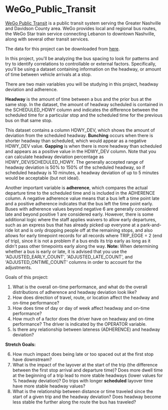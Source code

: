 # WeGo_Public_Transit

[WeGo Public Transit](https://www.wegotransit.com/) is a public transit system serving the Greater Nashville and Davidson County area. WeGo provides local and regional bus routes, the WeGo Star train service connecting Lebanon to downtown Nashville, along with several other transit services.

The data for this project can be downloaded from [here](https://drive.google.com/file/d/1iM4WjC9k3EXHPNc6q4AwDh_MEIpXvfMD/view?usp=sharing).

In this project, you'll be analyzing the bus spacing to look for patterns and try to identify correlations to controllable or external factors. Specifically, you'll be using a dataset containing information on the headway, or amount of time between vehicle arrivals at a stop. 

There are two main variables you will be studying in this project, headway deviation and adherence.

**Headway** is the amount of time between a bus and the prior bus at the same stop. In the dataset, the amount of headway scheduled is contained in the SCHEDULED_HDWY column and indicates the difference between the scheduled time for a particular stop and the scheduled time for the previous bus on that same stop.

This dataset contains a column HDWY_DEV, which shows the amount of deviation from the scheduled headway. **Bunching** occurs when there is shorter headway than scheduled, which would appear as a negative HDWY_DEV value. **Gapping** is when there is more headway than scheduled and appears as a positive value in the HDWY_DEV column. Note that you can calculate headway deviation percentage as HDWY_DEV/SCHEDULED_HDWY. The generally accepted range of headway deviation is 50% to 150% of the scheduled headway, so if scheduled headway is 10 minutes, a headway deviation of up to 5 minutes would be acceptable (but not ideal).

Another important variable is **adherence**, which compares the actual departure time to the scheduled time and is included in the ADHERENCE column. A negative adherence value means that a bus left a time point late and a positive adherence indicates that the bus left the time point early. Buses with adherence values beyond negative 6 are generally considered late and beyond positive 1 are considered early. However, there is some additional logic where the staff applies waivers to allow early departures, such as an express bus that has already picked up everyone at a park-and-ride lot and is only dropping people off at the remaining stops, and also allows for early timepoint records for all records where TRIP_EDGE = 2 (end of trip), since it is not a problem if a bus ends its trip early as long as it didn't pass other timepoints early along the way. **Note:** When determining whether a bus is early or late, it is advised that you use the 'ADJUSTED_EARLY_COUNT', 'ADJUSTED_LATE_COUNT', and 'ADJUSTED_ONTIME_COUNT' columns in order to account for the adjustments.

Goals of this project:
1. What is the overall on-time performance, and what do the overall distributions of adherence and headway deviation look like? 
2. How does direction of travel, route, or location affect the headway and on-time performance?
3. How does time of day or day of week affect headway and on-time performance?
4. How much of a factor does the driver have on headway and on-time performance? The driver is indicated by the OPERATOR variable.
5. Is there any relationship between lateness (ADHERENCE) and headway deviation?

**Stretch Goals:**  

6. How much impact does being late or too spaced out at the first stop have downstream?  
7. What is the impact of the layover at the start of the trip (the difference between the first stop arrival and departure time)? Does more dwell time at the beginning of a trip lead to more stable headways (lower values for % headway deviation)? Do trips with longer **scheduled** layover time have more stable headway values?  
8. What is the relationship between distance or time traveled since the start of a given trip and the headway deviation? Does headway become less stable the further along the route the bus has traveled?